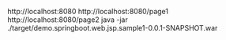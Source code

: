 http://localhost:8080 
http://localhost:8080/page1 
http://localhost:8080/page2
java -jar ./target/demo.springboot.web.jsp.sample1-0.0.1-SNAPSHOT.war